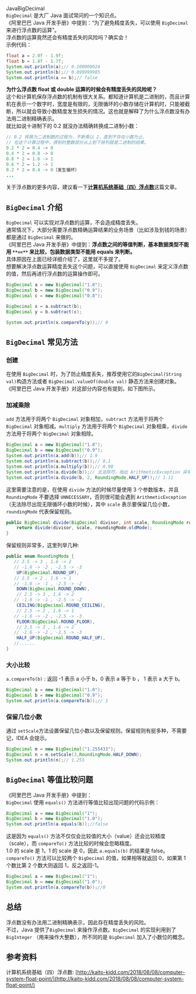 JavaBigDecimal<br />`BigDecimal` 是大厂 Java 面试常问的一个知识点。<br />《阿里巴巴 Java 开发手册》中提到：“为了避免精度丢失，可以使用 `BigDecimal` 来进行浮点数的运算”。<br />浮点数的运算竟然还会有精度丢失的风险吗？确实会！<br />示例代码：
```java
float a = 2.0f - 1.9f;
float b = 1.8f - 1.7f;
System.out.println(a);// 0.100000024
System.out.println(b);// 0.099999905
System.out.println(a == b);// false
```
**为什么浮点数 float 或 double 运算的时候会有精度丢失的风险呢？**<br />这个和计算机保存浮点数的机制有很大关系。都知道计算机是二进制的，而且计算机在表示一个数字时，宽度是有限的，无限循环的小数存储在计算机时，只能被截断，所以就会导致小数精度发生损失的情况。这也就是解释了为什么浮点数没有办法用二进制精确表示。<br />就比如说十进制下的 0.2 就没办法精确转换成二进制小数：
```java
// 0.2 转换为二进制数的过程为，不断乘以 2，直到不存在小数为止，
// 在这个计算过程中，得到的整数部分从上到下排列就是二进制的结果。
0.2 * 2 = 0.4 -> 0
0.4 * 2 = 0.8 -> 0
0.8 * 2 = 1.6 -> 1
0.6 * 2 = 1.2 -> 1
0.2 * 2 = 0.4 -> 0（发生循环）
...
```
关于浮点数的更多内容，建议看一下[**计算机系统基础（四）浮点数**](http://kaito-kidd.com/2018/08/08/computer-system-float-point/)这篇文章。
<a name="CLEI9"></a>
## `BigDecimal` 介绍
`BigDecimal` 可以实现对浮点数的运算，不会造成精度丢失。<br />通常情况下，大部分需要浮点数精确运算结果的业务场景（比如涉及到钱的场景）都是通过 `BigDecimal` 来做的。<br />《阿里巴巴 Java 开发手册》中提到：**浮点数之间的等值判断，基本数据类型不能用 **`**==**`** 来比较，包装数据类型不能用 equals 来判断。**<br />具体原因在上面已经详细介绍了，这里就不多提了。<br />想要解决浮点数运算精度丢失这个问题，可以直接使用 `BigDecimal` 来定义浮点数的值，然后再进行浮点数的运算操作即可。
```java
BigDecimal a = new BigDecimal("1.0");
BigDecimal b = new BigDecimal("0.9");
BigDecimal c = new BigDecimal("0.8");

BigDecimal x = a.subtract(b);
BigDecimal y = b.subtract(c);

System.out.println(x.compareTo(y));// 0
```
<a name="d5OaI"></a>
## `BigDecimal` 常见方法
<a name="MYSdD"></a>
### 创建
在使用 `BigDecimal` 时，为了防止精度丢失，推荐使用它的`BigDecimal(String val)`构造方法或者 `BigDecimal.valueOf(double val)` 静态方法来创建对象。<br />《阿里巴巴 Java 开发手册》对这部分内容也有提到，如下图所示。
<a name="GNBkv"></a>
### 加减乘除
`add` 方法用于将两个 `BigDecimal` 对象相加，`subtract` 方法用于将两个 `BigDecimal` 对象相减。`multiply` 方法用于将两个 `BigDecimal` 对象相乘，`divide` 方法用于将两个 `BigDecimal` 对象相除。
```java
BigDecimal a = new BigDecimal("1.0");
BigDecimal b = new BigDecimal("0.9");
System.out.println(a.add(b));// 1.9
System.out.println(a.subtract(b));// 0.1
System.out.println(a.multiply(b));// 0.90
System.out.println(a.divide(b));// 无法除尽，抛出 ArithmeticException 异常
System.out.println(a.divide(b, 2, RoundingMode.HALF_UP));// 1.11
```
这里需要注意的是，在使用 `divide` 方法的时候尽量使用 3 个参数版本，并且`RoundingMode` 不要选择 `UNNECESSARY`，否则很可能会遇到 `ArithmeticException`（无法除尽出现无限循环小数的时候），其中 `scale` 表示要保留几位小数，`roundingMode` 代表保留规则。
```java
public BigDecimal divide(BigDecimal divisor, int scale, RoundingMode roundingMode) {
    return divide(divisor, scale, roundingMode.oldMode);
}
```
保留规则非常多，这里列举几种:
```java
public enum RoundingMode {
   // 2.5 -> 3 , 1.6 -> 2
   // -1.6 -> -2 , -2.5 -> -3
    UP(BigDecimal.ROUND_UP),
   // 2.5 -> 2 , 1.6 -> 1
   // -1.6 -> -1 , -2.5 -> -2
    DOWN(BigDecimal.ROUND_DOWN),
    // 2.5 -> 3 , 1.6 -> 2
   // -1.6 -> -1 , -2.5 -> -2
    CEILING(BigDecimal.ROUND_CEILING),
    // 2.5 -> 2 , 1.6 -> 1
   // -1.6 -> -2 , -2.5 -> -3
    FLOOR(BigDecimal.ROUND_FLOOR),
    // 2.5 -> 3 , 1.6 -> 2
   // -1.6 -> -2 , -2.5 -> -3
    HALF_UP(BigDecimal.ROUND_HALF_UP),
   //......
}
```
<a name="eiqJv"></a>
### 大小比较
`a.compareTo(b)` : 返回 -1 表示 a 小于 b，0 表示 a 等于 b ， 1 表示 a 大于 b。
```java
BigDecimal a = new BigDecimal("1.0");
BigDecimal b = new BigDecimal("0.9");
System.out.println(a.compareTo(b));// 1
```
<a name="eyhuy"></a>
### 保留几位小数
通过 `setScale`方法设置保留几位小数以及保留规则。保留规则有挺多种，不需要记，IDEA 会提示。
```java
BigDecimal m = new BigDecimal("1.255433");
BigDecimal n = m.setScale(3,RoundingMode.HALF_DOWN);
System.out.println(n);// 1.255
```
<a name="QELtG"></a>
## `BigDecimal` 等值比较问题
《阿里巴巴 Java 开发手册》中提到：<br />`BigDecimal` 使用 `equals()` 方法进行等值比较出现问题的代码示例：
```java
BigDecimal a = new BigDecimal("1");
BigDecimal b = new BigDecimal("1.0");
System.out.println(a.equals(b));//false
```
这是因为 `equals()` 方法不仅仅会比较值的大小（value）还会比较精度（scale），而 `compareTo()` 方法比较的时候会忽略精度。<br />1.0 的 scale 是 1，1 的 scale 是 0，因此 `a.equals(b)` 的结果是 false。<br />`compareTo()` 方法可以比较两个 `BigDecimal` 的值，如果相等就返回 0，如果第 1 个数比第 2 个数大则返回 1，反之返回-1。
```java
BigDecimal a = new BigDecimal("1");
BigDecimal b = new BigDecimal("1.0");
System.out.println(a.compareTo(b));//0
```
<a name="TH6uH"></a>
## 总结
浮点数没有办法用二进制精确表示，因此存在精度丢失的风险。<br />不过，Java 提供了`BigDecimal` 来操作浮点数。`BigDecimal` 的实现利用到了 `BigInteger` （用来操作大整数），所不同的是 `BigDecimal` 加入了小数位的概念。
<a name="L37T7"></a>
## 参考资料
计算机系统基础（四）浮点数: [http://kaito-kidd.com/2018/08/08/computer-system-float-point/](http://kaito-kidd.com/2018/08/08/computer-system-float-point/)
